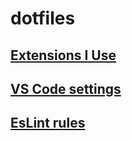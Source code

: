 # dotfiles

## [Extensions I Use](https://github.com/AlbertoBasalo/dotfiles/blob/main/extensions-i-use.md)
## [VS Code settings](https://github.com/AlbertoBasalo/dotfiles/blob/main/settings.json)
## [EsLint rules](https://github.com/AlbertoBasalo/dotfiles/blob/main/eslint.json)
